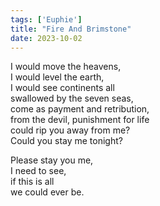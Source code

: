 ```yaml
---
tags: ['Euphie']
title: "Fire And Brimstone"
date: 2023-10-02
---
```


I would move the heavens,  
I would level the earth,  
I would see continents all  
swallowed by the seven seas,  
come as payment and retribution,  
from the devil, punishment for life  
could rip you away from me?  
Could you stay me tonight?

Please stay you me,  
I need to see,  
if this is all  
we could ever be.
